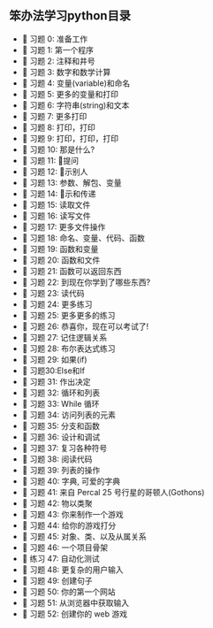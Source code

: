 ## 笨办法学习python目录



- 􏰀  习题 0: 准备工作 
- 􏰀  习题 1: 第一个程序 
- 􏰀  习题 2: 注释和井号 
- 􏰀  习题 3: 数字和数学计算 
- 􏰀  习题 4: 变量(variable)和命名 
- 􏰀  习题 5: 更多的变量和打印 
- 􏰀  习题 6: 字符串(string)和文本 
- 􏰀  习题 7: 更多打印 
- 􏰀  习题 8: 打印，打印 
- 􏰀  习题 9: 打印，打印，打印 
- 􏰀  习题 10: 那是什么? 
- 􏰀  习题 11: 􏰁提问
- 􏰀  习题 12: 􏰁示别人 
- 􏰀  习题 13: 参数、解包、变量 
- 􏰀  习题 14: 􏰁示和传递 
- 􏰀  习题 15: 读取文件 
- 􏰀  习题 16: 读写文件 
- 􏰀  习题 17: 更多文件操作 
- 􏰀  习题 18: 命名、变量、代码、函数 
- 􏰀  习题 19: 函数和变量 
- 􏰀  习题 20: 函数和文件 
- 􏰀  习题 21: 函数可以返回东西 
- 􏰀  习题 22: 到现在你学到了哪些东西? 
- 􏰀  习题 23: 读代码 
- 􏰀  习题 24: 更多练习 
- 􏰀  习题 25: 更多更多的练习 
- 􏰀  习题 26: 恭喜你，现在可以考试了! 
- 􏰀  习题 27: 记住逻辑关系 
- 􏰀  习题 28: 布尔表达式练习 
- 􏰀  习题 29: 如果(if) 
- 􏰀  习题30:Else和If 
- 􏰀  习题 31: 作出决定 
- 􏰀  习题 32: 循环和列表 
- 􏰀  习题 33: While 循环 
- 􏰀  习题 34: 访问列表的元素 
- 􏰀  习题 35: 分支和函数 
- 􏰀  习题 36: 设计和调试 
- 􏰀  习题 37: 复习各种符号 
- 􏰀  习题 38: 阅读代码 
- 􏰀  习题 39: 列表的操作 
- 􏰀  习题 40: 字典, 可爱的字典 
- 􏰀  习题 41: 来自 Percal 25 号行星的哥顿人(Gothons) 
- 􏰀  习题 42: 物以类聚 
- 􏰀  习题 43: 你来制作一个游戏 
- 􏰀  习题 44: 给你的游戏打分 
- 􏰀  习题 45: 对象、类、以及从属关系 
- 􏰀  习题 46: 一个项目骨架 
- 􏰀  练习 47: 自动化测试 
- 􏰀  习题 48: 更复杂的用户输入 
- 􏰀  习题 49: 创建句子 
- 􏰀  习题 50: 你的第一个网站 
- 􏰀  习题 51: 从浏览器中获取输入 
- 􏰀  习题 52: 创建你的 web 游戏 


